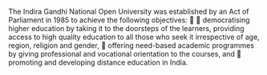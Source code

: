 The Indira Gandhi National Open University was established by an Act of Parliament in 1985 to achieve the following
objectives:

 democratising higher education by taking it to the doorsteps of the learners,
providing access to high quality education to all those who seek it irrespective of age, region, religion and
gender,
 offering need-based academic programmes by giving professional and vocational orientation to the courses,
and
 promoting and developing distance education in India.
